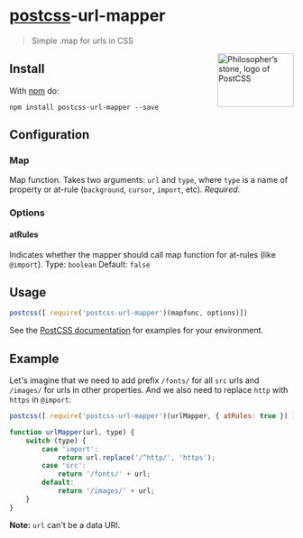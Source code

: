 # [postcss][postcss]-url-mapper

> Simple .map for urls in CSS

<img align="right" width="135" height="95"
     title="Philosopher’s stone, logo of PostCSS"
     src="http://postcss.github.io/postcss/logo-leftp.png">

## Install

With [npm][npm] do:

```
npm install postcss-url-mapper --save
```

## Configuration

### Map
Map function.
Takes two arguments: `url` and `type`, where `type` is a name of property or at-rule (`background`, `cursor`, `import`, etc).
*Required.*

### Options

#### atRules
Indicates whether the mapper should call map function for at-rules (like `@import`).
Type: `boolean`
Default: `false`

## Usage

```js
postcss([ require('postcss-url-mapper')(mapfunc, options)])
```

See the [PostCSS documentation](https://github.com/postcss/postcss#usage) for
examples for your environment.

## Example
Let's imagine that we need to add prefix `/fonts/` for all `src` urls and `/images/` for urls in other properties. And we also need to replace `http` with `https` in `@import`:

```js
postcss([ require('postcss-url-mapper')(urlMapper, { atRules: true }) ]);

function urlMapper(url, type) {
    switch (type) {
        case 'import':
            return url.replace('/^http/', 'https');
        case 'src':
            return '/fonts/' + url;
        default:
            return '/images/' + url;
    }
}
```

**Note:** `url` can't be a data URI.

[postcss]: https://github.com/postcss/postcss
[npm]: https://www.npmjs.com/package/postcss-url-mapper
